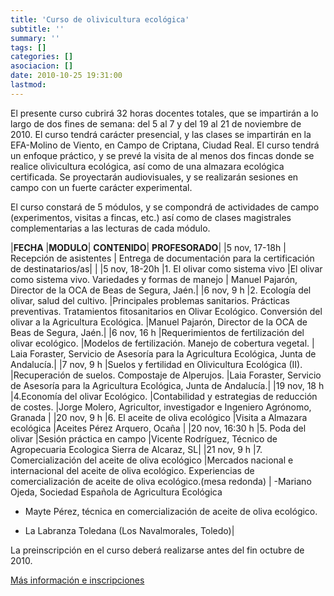 ```yaml
---
title: 'Curso de olivicultura ecológica'
subtitle: ''
summary: ''
tags: []
categories: []
asociacion: []
date: 2010-10-25 19:31:00
lastmod:
---
```


El presente curso cubrirá 32 horas docentes totales, que se impartirán a lo largo de dos fines de semana: del 5 al 7 y del 19 al 21 de noviembre de 2010. El curso tendrá carácter presencial, y las clases se impartirán en la EFA-Molino de Viento, en Campo de Criptana, Ciudad Real. El curso tendrá un enfoque práctico, y se prevé la visita de al menos dos fincas donde se realice olivicultura ecológica, así como de una almazara ecológica certificada. Se proyectarán audiovisuales, y se realizarán sesiones en campo con un fuerte carácter experimental.

El curso constará de 5 módulos, y se compondrá de actividades de campo (experimentos, visitas a fincas, etc.) así como de clases magistrales complementarias a las lecturas de cada módulo. 

|**FECHA**	|**MODULO**|	**CONTENIDO**|	**PROFESORADO**|
|5 nov, 17-18h	| Recepción de asistentes |	Entrega de documentación para la certificación de destinatarios/as|	|
|5 nov, 18-20h	|1. El olivar como sistema vivo	|El olivar como sistema vivo.
Variedades y formas de manejo	| Manuel Pajarón, Director de la OCA de Beas de Segura, Jaén.|
|6 nov, 9 h 	|2. Ecología del olivar, salud del cultivo.	|Principales problemas sanitarios. Prácticas preventivas.
Tratamientos fitosanitarios en Olivar Ecológico.
Conversión del olivar a la Agricultura Ecológica.	|Manuel Pajarón, Director de la OCA de Beas de Segura, Jaén.|
|6 nov, 16 h	|Requerimientos de fertilización del olivar ecológico.	|Modelos de fertilización.
Manejo de cobertura vegetal.	| Laia Foraster, Servicio de Asesoría para la Agricultura Ecológica, Junta de Andalucía.|
|7 nov, 9 h	 |Suelos y fertilidad en Olivicultura Ecológica (II).	 |Recuperación de suelos.
Compostaje de Alperujos.	|Laia Foraster, Servicio de Asesoría para la Agricultura Ecológica, Junta de Andalucía.|
|19 nov, 18 h	|4.Economía del olivar Ecológico.	 |Contabilidad y estrategias de reducción de costes.	|Jorge Molero, Agricultor, investigador e Ingeniero Agrónomo, Granada |
|20 nov, 9 h	|6. El aceite de oliva ecológico	|Visita a Almazara ecológica	|Aceites Pérez Arquero, Ocaña |
|20 nov, 16:30 h	|5. Poda del olivar	|Sesión práctica en campo	|Vicente Rodríguez, Técnico de Agropecuaria Ecologica Sierra de Alcaraz, SL|
|21 nov, 9 h	|7. Comercialización del aceite de oliva ecológico	|Mercados nacional e internacional del aceite de oliva ecológico.
Experiencias de comercialización de aceite de oliva ecológico.(mesa redonda)
| -Mariano Ojeda, Sociedad Española de Agricultura Ecológica

- Mayte Pérez, técnica en comercialización de aceite de oliva ecológico.

- La Labranza Toledana (Los Navalmorales, Toledo)|

La preinscripción en el curso deberá realizarse antes del fin octubre de 2010.

[Más información e inscripciones](http://www.ecologistasenaccion.org/spip.php?article15655&artpage=2-9#outil_sommaire_0)